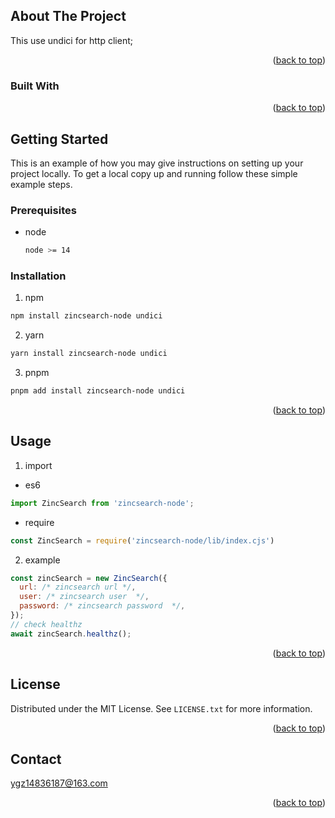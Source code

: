 <a name="readme-top"></a>

<!-- ABOUT THE PROJECT -->
## About The Project

This use undici for http client;

<p align="right">(<a href="#readme-top">back to top</a>)</p>



### Built With

<!-- This section should list any major frameworks/libraries used to bootstrap your project. Leave any add-ons/plugins for the acknowledgements section. Here are a few examples.

* [![Next][Next.js]][Next-url] -->

<p align="right">(<a href="#readme-top">back to top</a>)</p>


<!-- GETTING STARTED -->
## Getting Started

This is an example of how you may give instructions on setting up your project locally.
To get a local copy up and running follow these simple example steps.

### Prerequisites

* node
  ```sh
  node >= 14
  ```

### Installation
1. npm

  ```sh
  npm install zincsearch-node undici
  ```
2. yarn

  ```sh
  yarn install zincsearch-node undici
  ```
3. pnpm

  ```sh
  pnpm add install zincsearch-node undici
  ```
<p align="right">(<a href="#readme-top">back to top</a>)</p>



<!-- USAGE EXAMPLES -->
## Usage
1. import 
  * es6
  ```ts
  import ZincSearch from 'zincsearch-node';
  ```
  * require
  ```js
  const ZincSearch = require('zincsearch-node/lib/index.cjs')
  ```
2. example
  ```js
  const zincSearch = new ZincSearch({
    url: /* zincsearch url */,
    user: /* zincsearch user  */,
    password: /* zincsearch password  */,
  });
  // check healthz
  await zincSearch.healthz();
  ```
<p align="right">(<a href="#readme-top">back to top</a>)</p>




<!-- LICENSE -->
## License

Distributed under the MIT License. See `LICENSE.txt` for more information.

<p align="right">(<a href="#readme-top">back to top</a>)</p>



<!-- CONTACT -->
## Contact

[ygz14836187@163.com](ygz14836187@163.com)

<p align="right">(<a href="#readme-top">back to top</a>)</p>




